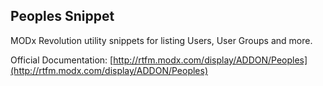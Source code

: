 ## Peoples Snippet

MODx Revolution utility snippets for listing Users, User Groups and more.

Official Documentation:
[http://rtfm.modx.com/display/ADDON/Peoples](http://rtfm.modx.com/display/ADDON/Peoples)